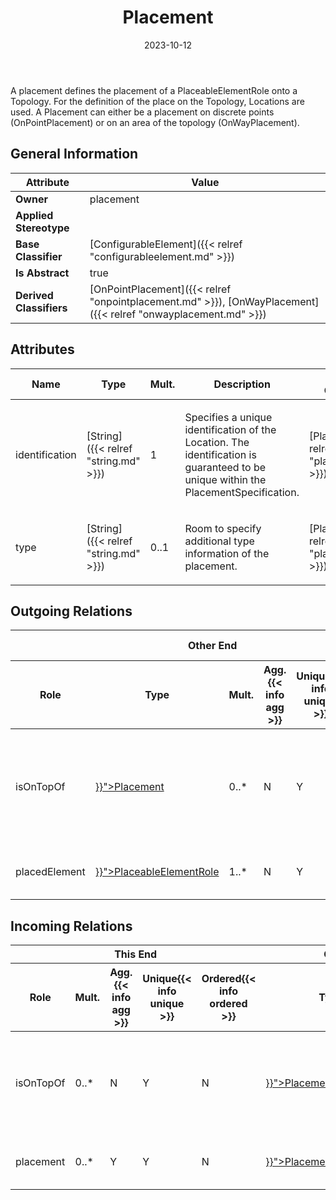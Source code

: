 ﻿---
title: Placement
toc: false
type: specs
date: "2023-10-12"
draft: false
specification: VEC
version: 2.1.0
documentType: "Recommendation"
elementType: Class
classes:
  - Placement
menu_name: vec-2.1.0
---
<p>A placement defines the placement of a PlaceableElementRole onto a Topology. For the definition of the place on the Topology, Locations are used. A Placement can either be a placement on discrete points (OnPointPlacement) or on an area of the topology (OnWayPlacement).  </p>

## General Information

| Attribute               | Value |
|-------------------------|-------|
| **Owner**               | placement |
| **Applied Stereotype**  |   |
| **Base Classifier**     | [ConfigurableElement]({{< relref "configurableelement.md" >}})<br/>  |
| **Is Abstract**         | true |
| **Derived Classifiers** | [OnPointPlacement]({{< relref "onpointplacement.md" >}}), [OnWayPlacement]({{< relref "onwayplacement.md" >}}) |

## Attributes
|  Name  |  Type  |  Mult.  |  Description  |  Owning Classifier  |
|--------|--------|---------|---------------|--------------|
|identification| [String]({{< relref "string.md" >}}) | 1 | <p> Specifies a unique identification of the Location. The identification is guaranteed to be unique within the PlacementSpecification.      </p> | [Placement]({{< relref "placement.md" >}}) |
|type| [String]({{< relref "string.md" >}}) | 0..1 | <p>Room to specify additional type information of the placement. </p> | [Placement]({{< relref "placement.md" >}}) |

## Outgoing Relations
<table>
    <thead>
        <tr>
           <th colspan="6">Other End</th>
           <th colspan="1">This End</th>
           <th colspan="1">General</th>
        </tr>
        <tr>
           <th>Role</th>
           <th>Type</th>
           <th>Mult.</th>
           <th>Agg.{{< info agg >}}</th>
           <th>Unique{{< info unique >}}</th>
           <th>Ordered{{< info ordered >}}</th>
           <th>Mult.</th>
           <th>Description</th>
        </tr>
    <thead>
    <tbody>
    <tr>
        <td>isOnTopOf</td>
        <td><a href="{{< relref "placement.md" >}}">Placement</a></td>
        <td>0..*</td>
        <td>N</td>
        <td>Y</td>
        <td>N</td>
        <td>0..*</td>
        <td>Specifies constraints on ordering of Placements. All referenced Placements must be below (nearer to the center of the Segment) this Placement.  (see KBLFRM-171)</td>
    </tr>
    <tr>
        <td>placedElement</td>
        <td><a href="{{< relref "placeableelementrole.md" >}}">PlaceableElementRole</a></td>
        <td>1..*</td>
        <td>N</td>
        <td>Y</td>
        <td>N</td>
        <td>0..*</td>
        <td>References the PlaceableElementRoles placed by the Placement.</td>
    </tr>
    </tbody>
</table>

##  Incoming Relations
<table>
    <thead>
        <tr>
           <th colspan="5">This End</th>
           <th colspan="2">Other End</th>
           <th colspan="1">General</th>
        </tr>
        <tr>
           <th>Role</th>
           <th>Mult.</th>
           <th>Agg.{{< info agg >}}</th>
           <th>Unique{{< info unique >}}</th>
           <th>Ordered{{< info ordered >}}</th>
           <th>Type</th>
           <th>Mult.</th>
           <th>Description</th>
        </tr>
    <thead>
    <tbody>
    <tr>
        <td>isOnTopOf</td>
        <td>0..*</td>
        <td>N</td>
        <td>Y</td>
        <td>N</td>
        <td><a href="{{< relref "placement.md" >}}">Placement</a></td>
        <td>0..*</td>
        <td>Specifies constraints on ordering of Placements. All referenced Placements must be below (nearer to the center of the Segment) this Placement.  (see KBLFRM-171)</td>
    </tr>
    <tr>
        <td>placement</td>
        <td>0..*</td>
        <td>Y</td>
        <td>Y</td>
        <td>N</td>
        <td><a href="{{< relref "placementspecification.md" >}}">PlacementSpecification</a></td>
        <td>1</td>
        <td>Specifies the Placements defined by the PlacementSpecification.</td>
    </tr>
    </tbody>
</table>



